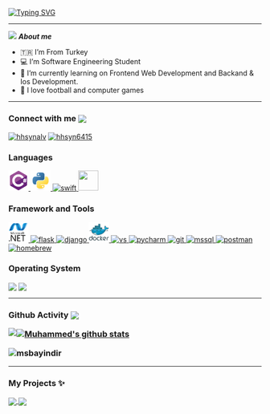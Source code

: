 [![Typing SVG](https://readme-typing-svg.herokuapp.com?font=Times+New+Roman&size=30&color=30A7DCCD&center=true&vCenter=true&lines=Welcome+to+my+GitHub+Profile;I'm+Muhammed+Sefa+BAYINDIR)](https://git.io/typing-svg)
***
<img src="https://media.giphy.com/media/ObNTw8Uzwy6KQ/giphy.gif" width="30px">&nbsp;***About me***

- 🇹🇷  I’m From Turkey
- 💻 I’m Software Engineering Student 
- 🌱 I’m currently learning on Frontend Web Development and Backand & Ios Development.  
- 💙 I love football and computer games

---
<h3 align="left">Connect with me <img align="center" src="https://c.tenor.com/arL-Och6Y7sAAAAC/connecting-loading.gif" height="55px" /></h3>

<p align="left">
  <a href="https://www.linkedin.com/in/muhammed-sefa-bay%C4%B1nd%C4%B1r-0162751b6/?originalSubdomain=tr" target="blank"><img align="center"
      src="https://raw.githubusercontent.com/rahuldkjain/github-profile-readme-generator/master/src/images/icons/Social/linked-in-alt.svg"
      alt="hhsynalv" height="30" width="40" /></a>
  <a href="https://instagram.com/s.bayindir60" target="blank"><img align="center"
      src="https://raw.githubusercontent.com/rahuldkjain/github-profile-readme-generator/master/src/images/icons/Social/instagram.svg"
      alt="hhsyn6415" height="30" width="40" /></a>
</p>

<h3 align="left">Languages</h3>
<p align="left">
  <a href="https://www.w3schools.com/cs/" target="_blank" rel="noreferrer">
    <img src="https://raw.githubusercontent.com/devicons/devicon/master/icons/csharp/csharp-original.svg" alt="csharp"
      width="40" height="40" />
  </a>
   <a href="https://www.python.org" target="_blank" rel="noreferrer">
    <img src="https://raw.githubusercontent.com/devicons/devicon/master/icons/python/python-original.svg" alt="python"
      width="40" height="40" />
  </a>
   <a href="https://www.swift.org/" target="_blank" rel="noreferrer">
    <img src="https://w7.pngwing.com/pngs/1018/120/png-transparent-swift-protocol-apple-objective-c-apple-thumbnail.png" alt="swift"
      width="40" height="40" />
  </a>
   <a href="https://www.javatpoint.com/c-programming-language-tutorial" target="_blank" rel="noreferrer">
    <img height="40" width="40" src="https://cdn.iconscout.com/icon/free/png-512/c-programming-569564.png">
  </a>
</p>

<h3 align="left">Framework and Tools</h3>
<p>
<a href="https://dotnet.microsoft.com/" target="_blank" rel="noreferrer">
    <img src="https://raw.githubusercontent.com/devicons/devicon/master/icons/dot-net/dot-net-original-wordmark.svg"
      alt="dotnet" width="40" height="40" />
  </a>
  <a href="https://flask.palletsprojects.com/en/2.1.x/" target="_blank" rel="noreferrer">
    <img src="https://banner2.cleanpng.com/20180411/lhw/kisspng-flask-python-bottle-web-framework-web-application-flask-5ace6e93eb8cb6.9246575015234781639648.jpg"
      alt="flask" width="40" height="40" />
  </a>
  <a href="https://www.djangoproject.com/" target="_blank" rel="noreferrer">
    <img src="https://www.djangoproject.com/m/img/logos/django-logo-negative.svg"
      alt="django" width="40" height="40" />
  </a>
  <a href="https://www.docker.com/" target="_blank" rel="noreferrer">
    <img src="https://raw.githubusercontent.com/devicons/devicon/master/icons/docker/docker-original-wordmark.svg"
      alt="docker" width="40" height="40" />
  </a>
  <a href="https://www.docker.com/" target="_blank" rel="noreferrer">
    <img src="https://e7.pngegg.com/pngimages/190/711/png-clipart-microsoft-visual-studio-entity-framework-microsoft-developer-network-asp-net-microsoft-purple-angle-thumbnail.png"
      alt="vs" width="40" height="40" />
  </a>
  <a href="https://www.jetbrains.com/pycharm/" target="_blank" rel="noreferrer">
    <img src="https://e7.pngegg.com/pngimages/805/274/png-clipart-black-and-white-pc-logo-pycharm-logo-icons-logos-emojis-tech-companies-thumbnail.png"
      alt="pycharm" width="40" height="40" />
  </a>
  <a href="https://git-scm.com/" target="_blank"> <img src="https://www.vectorlogo.zone/logos/git-scm/git-scm-icon.svg"
       alt="git" width="40" height="40"/> </a>
   <a href="https://www.microsoft.com/en-us/sql-server" target="_blank"> <img src="https://www.svgrepo.com/show/303229/microsoft-sql-server-logo.svg" alt="mssql" width="40" height="40"/> </a>
   <a href="https://postman.com" target="_blank"> <img src="https://www.vectorlogo.zone/logos/getpostman/getpostman-icon.svg" alt="postman" width="40" height="40"/> 
 </a> 
   <a href="https://brew.sh/index_tr" target="_blank"> <img src="https://upload.wikimedia.org/wikipedia/commons/thumb/9/95/Homebrew_logo.svg/398px-Homebrew_logo.svg.png?20190203204640" alt="homebrew" width="40" height="40"/> 
 </a> 
</p>

<h3 align="left">Operating System </h3>
<p align="left">
<img align="center" src="https://c.tenor.com/fMmpqhXx4gQAAAAC/mac-os.gif" height="60px" />  
<img align="center" src="https://c.tenor.com/DRQumeadhgYAAAAi/windows10-windows.gif" height="60px" />
</p>

---

<h3 align="left">Github Activity <img align="center" src="https://media.giphy.com/media/iY8CRBdQXODJSCERIr/giphy.gif" height="55px"</h3>

  
<p>
<a href="https://github.com/msbayindir">
  <img align="left" src="https://github-readme-stats.vercel.app/api/top-langs/?username=msbayindir&theme=dracula" />
  </a>

<a href="https://github.com/msbayindir">
 <img align="center" src="https://github-readme-stats.vercel.app/api?username=msbayindir&show_icons=true&theme=dracula&line_height=40" alt="Muhammed's github stats"/>

  </p>
  </a>
 <img align="center" src="https://github-readme-streak-stats.herokuapp.com/?user=msbayindir&theme=dracula&line_height=100" alt="msbayindir" />

  ---
  
  
  <h3 align="left">My Projects ✨</h3>
  
  <p>
  <a href="https://github.com/msbayindir/MyCafe">
  <img align="center" src="https://github-readme-stats.vercel.app/api/pin/?username=msbayindir&repo=MyCafe&theme=vision-friendly-dark" />
   <a href="https://github.com/msbayindir/MYAZ206">
  <img align="center" src="https://github-readme-stats.vercel.app/api/pin/?username=msbayindir&repo=MYAZ206&theme=vision-friendly-dark" />
</a>
  </p>
